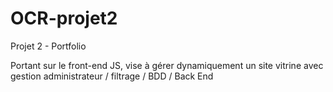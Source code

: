 # OCR-projet2

Projet 2 - Portfolio 

Portant sur le front-end JS, vise à gérer dynamiquement un site vitrine avec gestion administrateur / filtrage / BDD / Back End
